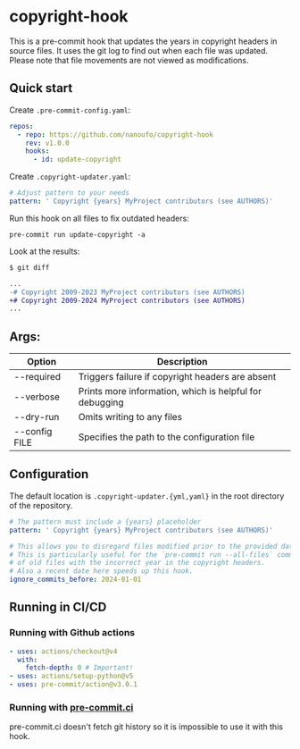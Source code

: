 # copyright-hook
This is a pre-commit hook that updates the years in copyright headers in source files. It uses the git log to find out when each file was updated. Please note that file movements are not viewed as modifications.

## Quick start
Create `.pre-commit-config.yaml`:
```yaml
repos:
  - repo: https://github.com/nanoufo/copyright-hook
    rev: v1.0.0
    hooks:
      - id: update-copyright
```
Create `.copyright-updater.yaml`:
```yaml
# Adjust pattern to your needs
pattern: ' Copyright {years} MyProject contributors (see AUTHORS)'
```
Run this hook on all files to fix outdated headers:
```
pre-commit run update-copyright -a
```
Look at the results:
```bash
$ git diff
```
```diff
...
-# Copyright 2009-2023 MyProject contributors (see AUTHORS)
+# Copyright 2009-2024 MyProject contributors (see AUTHORS)
...
```

## Args:
| Option | Description |
| --- | --- |
| --required | Triggers failure if copyright headers are absent |
| --verbose | Prints more information, which is helpful for debugging |
| --dry-run | Omits writing to any files |
| --config FILE | Specifies the path to the configuration file |

## Configuration
The default location is `.copyright-updater.{yml,yaml}` in the root directory of the repository.

```yaml
# The pattern must include a {years} placeholder
pattern: ' Copyright {years} MyProject contributors (see AUTHORS)'

# This allows you to disregard files modified prior to the provided date
# This is particularly useful for the `pre-commit run --all-files` command when you don't want to update a large number 
# of old files with the incorrect year in the copyright headers.
# Also a recent date here speeds up this hook.
ignore_commits_before: 2024-01-01
```

## Running in CI/CD
### Running with Github actions
```yaml
- uses: actions/checkout@v4
  with:
    fetch-depth: 0 # Important!
- uses: actions/setup-python@v5
- uses: pre-commit/action@v3.0.1
```

### Running with [pre-commit.ci](https://pre-commit.ci/)
pre-commit.ci doesn't fetch git history so it is impossible to use it with this hook.
